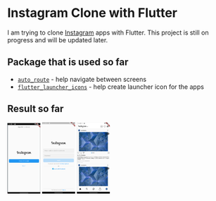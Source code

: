 # Instagram Clone with Flutter

I am trying to clone [Instagram](https://www.instagram.com) apps with Flutter. This project is still on progress and will be updated later.

## Package that is used so far

-   [`auto_route`](https://pub.dev/packages/auto_route) - help navigate between screens
-   [`flutter_launcher_icons`](https://pub.dev/packages/flutter_launcher_icons) - help create launcher icon for the apps

## Result so far

<img src="assets/docs/on_board.png" width="75">
<img src="assets/docs/login.png" width="75">
<img src="assets/docs/home.png" width="75">
